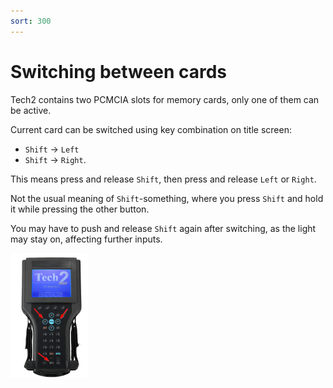 ```yaml
---
sort: 300
---
```

# Switching between cards

Tech2 contains two PCMCIA slots for memory cards, only one of them can be active.

Current card can be switched using key combination on title screen:

*   `Shift` → `Left`
*   `Shift` → `Right`.

This means press and release `Shift`, then press and release `Left` or `Right`. 

Not the usual meaning of `Shift`-something, where you press `Shift` and hold it while pressing the other button.

You may have to push and release `Shift` again after switching, as the light may stay on, affecting further inputs.

[![](tech2_switch_pcmcia_cards_thumb.png)](tech2_switch_pcmcia_cards.png)